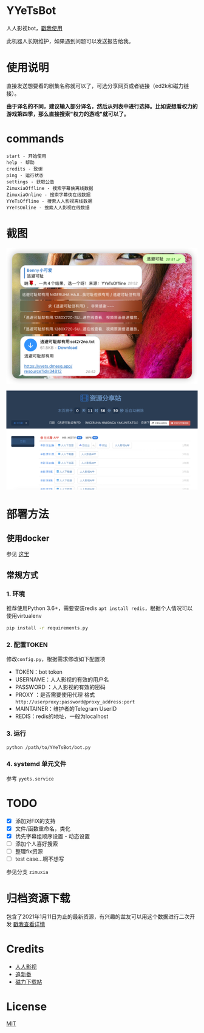 # YYeTsBot

人人影视bot，[戳我使用](https://t.me/yyets_bot)

此机器人长期维护，如果遇到问题可以发送报告给我。

# 使用说明

直接发送想要看的剧集名称就可以了，可选分享网页或者链接（ed2k和磁力链接）。

**由于译名的不同，建议输入部分译名，然后从列表中进行选择。比如说想看权力的游戏第四季，那么直接搜索"权力的游戏"就可以了。**

# commands

```
start - 开始使用
help - 帮助
credits - 致谢
ping - 运行状态
settings - 获取公告
ZimuxiaOffline - 搜索字幕侠离线数据
ZimuxiaOnline - 搜索字幕侠在线数据
YYeTsOffline - 搜索人人影视离线数据
YYeTsOnline - 搜索人人影视在线数据
```

# 截图

![](assets/1.png)

![](assets/2.png)

# 部署方法

## 使用docker

参见 [这里](https://github.com/tgbot-collection/BotsRunner)

## 常规方式

### 1. 环境

推荐使用Python 3.6+，需要安装redis `apt install redis`，根据个人情况可以使用virtualenv

```bash
pip install -r requirements.py
```

### 2. 配置TOKEN

修改`config.py`，根据需求修改如下配置项

* TOKEN：bot token
* USERNAME：人人影视的有效的用户名
* PASSWORD ：人人影视的有效的密码
* PROXY ：是否需要使用代理 格式 `http://userproxy:password@proxy_address:port`
* MAINTAINER：维护者的Telegram UserID
* REDIS：redis的地址，一般为localhost

### 3. 运行

```bash
python /path/to/YYeTsBot/bot.py
```

### 4. systemd 单元文件

参考 `yyets.service`

# TODO
- [x] 添加对FIX的支持
- [x] 文件/函数重命名，类化
- [x] 优先字幕组顺序设置 - 动态设置
- [ ] 添加个人喜好搜索
- [ ] 整理fix资源
- [ ] test case...啊不想写

参见分支 `zimuxia`

# 归档资源下载

包含了2021年1月11日为止的最新资源，有兴趣的盆友可以用这个数据进行二次开发
[戳我查看详情](https://t.me/mikuri520/668)

# Credits

* [人人影视](http://www.zmz2019.com/)
* [追新番](http://www.zhuixinfan.com/main.php)
* [磁力下载站](http://oabt005.com/home.html)

# License

[MIT](LICENSE)
